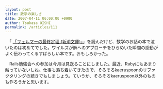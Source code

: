 ```yaml
---
layout: post
title: 数学の楽しさ
date: 2007-04-11 00:00:00 +0900
author: Tsukasa OISHI
permalink: /articles/111
---
```



　「 [「フェルマーの最終定理 (新潮文庫)」](http://www.amazon.co.jp/%E3%83%95%E3%82%A7%E3%83%AB%E3%83%9E%E3%83%BC%E3%81%AE%E6%9C%80%E7%B5%82%E5%AE%9A%E7%90%86-%E6%96%B0%E6%BD%AE%E6%96%87%E5%BA%AB-%E3%82%B5%E3%82%A4%E3%83%A2%E3%83%B3-%E3%82%B7%E3%83%B3/dp/4102159711%3FSubscriptionId%3DAKIAIKJECTBTL3JTYTKA%26tag%3Dkaeruspoon-22%26linkCode%3Dxm2%26camp%3D2025%26creative%3D165953%26creativeASIN%3D4102159711)」を読んだけど、数学のお話の本で泣いたのは初めてでした。ワイルズが解へのアプローチをひらめいた瞬間の感動がよく伝わってくるすばらしい本です。おもしろかった。  

　Rails勉強会への参加は今月は見送ることにしました。最近、Rubyにもあまり触っていないしね。仕事も落ち着いてきたので、そろそろkaeruspoonのリファクタリングの続きでもしましょう。ていうか、そろそろkaeruspoon以外のものも作ろうかと思います。  

